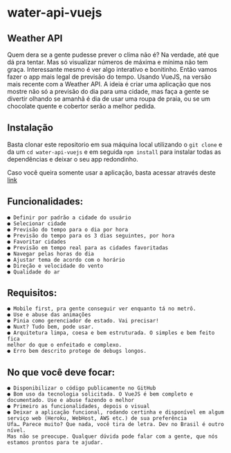 # water-api-vuejs

## Weather API

Quem dera se a gente pudesse prever o clima não é? Na verdade, até que dá
pra tentar. Mas só visualizar números de máxima e mínima não tem graça.
Interessante mesmo é ver algo interativo e bonitinho.
Então vamos fazer o app mais legal de previsão do tempo. Usando VueJS, na
versão mais recente com a Weather API. A ideia é
criar uma aplicação que nos mostre não só a previsão do dia para uma cidade,
mas faça a gente se divertir olhando se amanhã é dia de usar uma roupa de
praia, ou se um chocolate quente e cobertor serão a melhor pedida.

## Instalação

Basta clonar este repositorio em sua máquina local utilizando o ``` git clone ``` 
e da um ``` cd water-api-vuejs ``` e em seguida ``` npm install ``` para instalar 
todas as dependências e deixar o seu app redondinho. 

Caso você queira somente usar a aplicação, basta acessar através deste [link](https://climate-ab5545b2a6a2.herokuapp.com/)

## Funcionalidades:
```
● Definir por padrão a cidade do usuário
● Selecionar cidade
● Previsão do tempo para o dia por hora
● Previsão do tempo para os 3 dias seguintes, por hora
● Favoritar cidades
● Previsão em tempo real para as cidades favoritadas
● Navegar pelas horas do dia
● Ajustar tema de acordo com o horário
● Direção e velocidade do vento
● Qualidade do ar
```
## Requisitos:
```
● Mobile first, pra gente conseguir ver enquanto tá no metrô.
● Use e abuse das animações
● Pinia como gerenciador de estado. Vai precisar!
● Nuxt? Tudo bem, pode usar.
● Arquitetura limpa, coesa e bem estruturada. O simples e bem feito fica
melhor do que o enfeitado e complexo.
● Erro bem descrito protege de debugs longos.
```
## No que você deve focar:
```
● Disponibilizar o código publicamente no GitHub
● Bom uso da tecnologia solicitada. O VueJS é bem completo e
documentado. Use e abuse fazendo o melhor
● Primeiro as funcionalidades, depois o visual
● Deixar a aplicação funcional, rodando certinha e disponível em algum
serviço web (Heroku, WebHost, AWS etc.) de sua preferência
Ufa… Parece muito? Que nada, você tira de letra. Dev no Brasil é outro nível.
Mas não se preocupe. Qualquer dúvida pode falar com a gente, que nós
estamos prontos para te ajudar.
```
